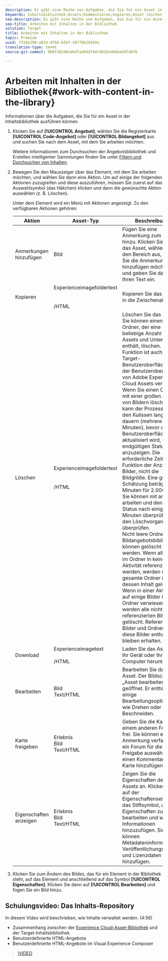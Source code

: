 ```yaml
---
description: Es gibt eine Reihe von Aufgaben, die Sie für ein Asset in der Bibliothek durchführen können.
keywords: Inhaltsbibliothek;Assets;kommentieren;kopieren;Asset löschen;Asset herunterladen;Inhalt bearbeiten;Karte freigeben;Inhaltseigenschaften anzeigen
seo-description: Es gibt eine Reihe von Aufgaben, die Sie für ein Asset in der Bibliothek durchführen können.
seo-title: Arbeiten mit Inhalten in der Bibliothek
solution: Target
title: Arbeiten mit Inhalten in der Bibliothek
topic: Premium
uuid: 7518e298-a824-4766-b2bf-49770b293b9a
translation-type: tm+mt
source-git-commit: 9b8f39240cbbd7a494d74dc0016ed666a58fd870

---
```



# Arbeiten mit Inhalten in der Bibliothek{#work-with-content-in-the-library}

Informationen über die Aufgaben, die Sie für ein Asset in der Inhaltsbibliothek ausführen können.

1. Klicken Sie auf **[!UICONTROL Angebot]**, wählen Sie die Registerkarte **[!UICONTROL Code-Angebot]** oder **[!UICONTROL Bildangebot]** aus und suchen Sie nach dem Asset, mit dem Sie arbeiten möchten.

   Weitere Informationen zum Durchsuchen der Angebotsbibliothek und Erstellen intelligenter Sammlungen finden Sie unter [Filtern und Durchsuchen von Inhalten](../../c-experiences/c-manage-content/filter-and-search-content.md#concept_3B59B8F025BF4CEA82ECC5199D365276).

1. Bewegen Sie den Mauszeiger über das Element, mit dem Sie arbeiten möchten, und wählen Sie dann eine Aktion. Um auf einige der folgenden Aktionen zuzugreifen und diese auszuführen, müssen Sie zuerst auf das Auswahlsymbol (das Häkchen) klicken und dann die gewünschte Aktion auswählen (z. B. Löschen).

   Unter dem Element wird ein Menü mit Aktionen angezeigt. Zu den verfügbaren Aktionen gehören:

   | Aktion | Asset-Typ | Beschreibung |
   |--- |--- |--- |
   | Anmerkungen hinzufügen | Bild | Fügen Sie eine Anmerkung zum Asset hinzu. Klicken Sie auf das Asset, wählen Sie den Bereich aus, in dem Sie die Anmerkung hinzufügen möchten, und geben Sie dann Ihren Text ein. |
   | Kopieren   | Experienceimagefoldertext<br><br><br>/HTML | Kopieren Sie das Asset in die Zwischenablage. |
   | Löschen | Experienceimagefoldertext<br><br><br>/HTML | Löschen Sie das Asset.<br>Sie können einen ganzen Ordner, der eine beliebige Anzahl von Assets und Unterordnern enthält, löschen. Diese Funktion ist auch in der Target-Benutzeroberfläche in der Benutzeroberfläche von Adobe Experience Cloud Assets verfügbar.<br>Wenn Sie einen Ordner mit einer großen Anzahl von Bildern löschen, kann der Prozess hinter den Kulissen lange dauern (mehrere Minuten), bevor die Benutzeroberfläche aktualisiert wird, um den endgültigen Status anzuzeigen. Die erforderliche Zeit ist eine Funktion der Anzahl der Bilder, nicht die Bildgröße. Eine gute Schätzung beträgt 10 Minuten für 2.000 Bilder. Sie können mit anderen arbeiten und den finalen Status nach einigen Minuten überprüfen, um den Löschvorgang zu überprüfen.<br> Nicht leere Ordner in der Bildangebotsbibliothek können gelöscht werden. Wenn alle Bilder im Ordner in keiner Aktivität referenziert werden, werden der gesamte Ordner und dessen Inhalt gelöscht. Wenn in einer Aktivität auf einige Bilder im Ordner verwiesen wird, werden alle nicht referenzierten Bilder gelöscht. Referenzierte Bilder und Ordner, die diese Bilder enthalten, bleiben erhalten. |
   | Download   | Experienceimagetext<br><br>/HTML | Laden Sie das Asset auf Ihr Gerät oder Ihren Computer herunter. |
   | Bearbeiten   | Bild<br>Text/HTML | Bearbeiten Sie das Asset. Der Bildschirm „Asset bearbeiten“ wird geöffnet. Er enthält einige Bearbeitungsoptionen, wie Drehen oder Beschneiden. |
   | Karte freigeben | Erlebnis<br>Bild<br>Text/HTML | Geben Sie die Karte auf einem anderen Forum frei. Sie können eine Anmerkung verfassen, ein Forum für die Freigabe auswählen und einen Kommentar zur Karte hinzufügen. |
   | Eigenschaften anzeigen | Erlebnis<br>Bild<br>Text/HTML | Zeigen Sie die Eigenschaften des Assets an. Klicken Sie auf der Eigenschaftenseite auf das Stiftsymbol, um die Eigenschaften zu bearbeiten und weitere Informationen hinzuzufügen. Sie können Metadateninformationen, Veröffentlichungsstatus und Lizenzdaten hinzufügen. |

1. Klicken Sie zum Ändern des Bildes, das für ein Element in der Bibliothek steht, auf das Element und anschließend auf das Symbol **[!UICONTROL Eigenschaften]**. Klicken Sie dann auf **[!UICONTROL Bearbeiten]** und fügen Sie ein Bild hinzu.

## Schulungsvideo: Das Inhalts-Repository

In diesem Video wird beschrieben, wie Inhalte verwaltet werden. (4:56)

* Zusammenhang zwischen der [Experience Cloud-Asset-Bibliothek](https://marketing.adobe.com/resources/help/en_US/mcloud/creative_cloud.html) und der Target-Inhaltsbibliothek
* Benutzerdefinierte HTML-Angebote
* Benutzerdefinierte HTML-Angebote im Visual Experience Composer

>[!VIDEO](https://video.tv.adobe.com/v/17387)